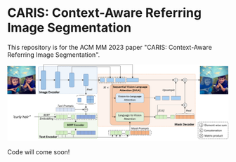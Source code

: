 # CARIS: Context-Aware Referring Image Segmentation
This repository is for the ACM MM 2023 paper "CARIS: Context-Aware Referring Image Segmentation".

<div align="center">
  <img src="figures/network.png" width="600" />
</div>

Code will come soon!